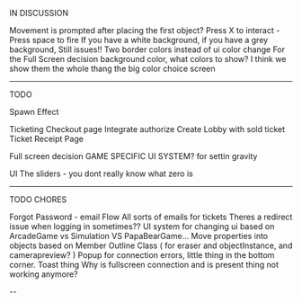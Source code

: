 IN DISCUSSION

Movement is prompted after placing the first object?
Press X to interact - Press space to fire
If you have a white background, if you have a grey background, Still issues!! Two border colors instead of ui color change
For the Full Screen decision background color, what colors to show? I think we show them the whole thang the big color choice screen

--- 
TODO

Spawn Effect

Ticketing
  Checkout page
    Integrate authorize
    Create Lobby with sold ticket
  Ticket Receipt Page

Full screen decision
  GAME SPECIFIC UI SYSTEM? for settin gravity

UI
  The sliders - you dont really know what zero is

---
TODO CHORES

Forgot Password - email Flow
All sorts of emails for tickets
Theres a redirect issue when logging in sometimes??
UI system for changing ui based on ArcadeGame vs Simulation VS PapaBearGame...
Move properties into objects based on Member
Outline Class ( for eraser and objectInstance, and camerapreview? )
Popup for connection errors, little thing in the bottom corner. Toast thing
Why is fullscreen connection and is present thing not working anymore?

--

